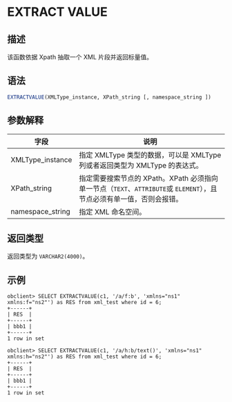 # EXTRACT VALUE

## 描述

该函数依据 Xpath 抽取一个 XML 片段并返回标量值。

## 语法

```sql
EXTRACTVALUE(XMLType_instance, XPath_string [, namespace_string ])
```

## 参数解释

| 字段 | 说明 |
| --- | --- |
| XMLType_instance | 指定 XMLType 类型的数据，可以是 XMLType 列或者返回类型为 XMLType 的表达式。 |
| XPath_string | 指定需要搜索节点的 XPath。XPath 必须指向单一节点（`TEXT`、`ATTRIBUTE`或 `ELEMENT`），且节点必须有单一值，否则会报错。 |
| namespace_string | 指定 XML 命名空间。 |

## 返回类型

返回类型为 `VARCHAR2(4000)`。

## 示例

```shell
obclient> SELECT EXTRACTVALUE(c1, '/a/f:b', 'xmlns="ns1" xmlns:f="ns2"') as RES from xml_test where id = 6;
+------+
| RES  |
+------+
| bbb1 |
+------+
1 row in set 

obclient> SELECT EXTRACTVALUE(c1, '/a/h:b/text()', 'xmlns="ns1" xmlns:h="ns2"') as RES from xml_test where id = 6;
+------+
| RES  |
+------+
| bbb1 |
+------+
1 row in set 
```